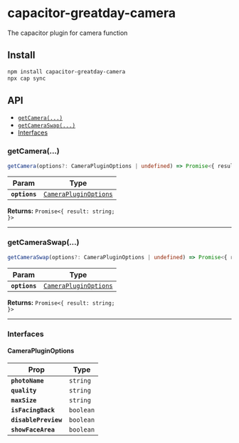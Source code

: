 # capacitor-greatday-camera

The capacitor plugin for camera function

## Install

```bash
npm install capacitor-greatday-camera
npx cap sync
```

## API

<docgen-index>

- [`getCamera(...)`](#getcamera)
- [`getCameraSwap(...)`](#getcameraswap)
- [Interfaces](#interfaces)

</docgen-index>

<docgen-api>
<!--Update the source file JSDoc comments and rerun docgen to update the docs below-->

### getCamera(...)

```typescript
getCamera(options?: CameraPluginOptions | undefined) => Promise<{ result: string; }>
```

| Param         | Type                                                                |
| ------------- | ------------------------------------------------------------------- |
| **`options`** | <code><a href="#camerapluginoptions">CameraPluginOptions</a></code> |

**Returns:** <code>Promise&lt;{ result: string; }&gt;</code>

---

### getCameraSwap(...)

```typescript
getCameraSwap(options?: CameraPluginOptions | undefined) => Promise<{ result: string; }>
```

| Param         | Type                                                                |
| ------------- | ------------------------------------------------------------------- |
| **`options`** | <code><a href="#camerapluginoptions">CameraPluginOptions</a></code> |

**Returns:** <code>Promise&lt;{ result: string; }&gt;</code>

---

### Interfaces

#### CameraPluginOptions

| Prop                 | Type                 |
| -------------------- | -------------------- |
| **`photoName`**      | <code>string</code>  |
| **`quality`**        | <code>string</code>  |
| **`maxSize`**        | <code>string</code>  |
| **`isFacingBack`**   | <code>boolean</code> |
| **`disablePreview`** | <code>boolean</code> |
| **`showFaceArea`**   | <code>boolean</code> |

</docgen-api>
